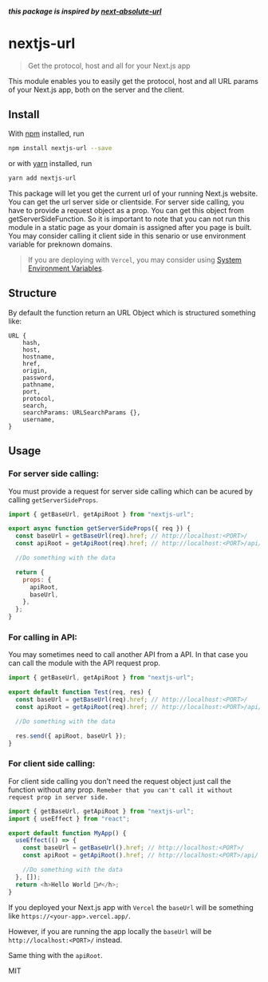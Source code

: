 ##### this package is inspired by [next-absolute-url](https://github.com/jakeburden/nextjs-url)

# nextjs-url

> Get the protocol, host and all for your Next.js app

This module enables you to easily get the protocol, host and all URL params of your Next.js app, both on the server and the client.

## Install

With [npm](https://npmjs.org/) installed, run

```sh
npm install nextjs-url --save
```

or with [yarn](https://yarnpkg.com/) installed, run

```sh
yarn add nextjs-url
```

This package will let you get the current url of your running Next.js website. You can get the url server side or clientside. For server side calling, you have to provide a request object as a prop. You can get this object from getServerSideFunction. So it is important to note that you can not run this module in a static page as your domain is assigned after you page is built. You may consider calling it client side in this senario or use environment variable for preknown domains.

> If you are deploying with `Vercel`, you may consider using [System Environment Variables](https://vercel.com/docs/concepts/projects/environment-variables#system-environment-variables).

## Structure

By default the function return an URL Object which is structured something like:

```
URL {
    hash,
    host,
    hostname,
    href,
    origin,
    password,
    pathname,
    port,
    protocol,
    search,
    searchParams: URLSearchParams {},
    username,
}
```

## Usage

### For server side calling:

You must provide a request for server side calling which can be acured by calling `getServerSideProps`.

```js
import { getBaseUrl, getApiRoot } from "nextjs-url";

export async function getServerSideProps({ req }) {
  const baseUrl = getBaseUrl(req).href; // http://localhost:<PORT>/
  const apiRoot = getApiRoot(req).href; // http://localhost:<PORT>/api/

  //Do something with the data

  return {
    props: {
      apiRoot,
      baseUrl,
    },
  };
}
```

### For calling in API:

You may sometimes need to call another API from a API. In that case you can call the module with the API request prop.

```js
import { getBaseUrl, getApiRoot } from "nextjs-url";

export default function Test(req, res) {
  const baseUrl = getBaseUrl(req).href; // http://localhost:<PORT>/
  const apiRoot = getApiRoot(req).href; // http://localhost:<PORT>/api/

  //Do something with the data

  res.send({ apiRoot, baseUrl });
}
```

### For client side calling:

For client side calling you don't need the request object just call the function without any prop. `Remeber that you can't call it without request prop in server side.`

```js
import { getBaseUrl, getApiRoot } from "nextjs-url";
import { useEffect } from "react";

export default function MyApp() {
  useEffect(() => {
    const baseUrl = getBaseUrl().href; // http://localhost:<PORT>/
    const apiRoot = getApiRoot().href; // http://localhost:<PORT>/api/

    //Do something with the data
  }, []);
  return <h>Hello World 🙋‍♂️</h>;
}
```

If you deployed your Next.js app with `Vercel` the `baseUrl` will be something like `https://<your-app>.vercel.app/`.

However, if you are running the app locally the `baseUrl` will be `http://localhost:<PORT>/` instead.

Same thing with the `apiRoot`.

MIT
